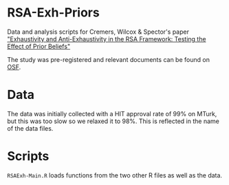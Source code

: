 # RSA-Exh-Priors
Data and analysis scripts for Cremers, Wilcox &amp; Spector's paper ["Exhaustivity and Anti-Exhaustivity in the RSA Framework: Testing the Effect of Prior Beliefs"](https://onlinelibrary.wiley.com/doi/full/10.1111/cogs.13286)

The study was pre-registered and relevant documents can be found on [OSF](https://osf.io/xr435/). 

# Data
The data was initially collected with a HIT approval rate of 99% on MTurk, but this was too slow so we relaxed it to 98%. This is reflected in the name of the data files.

# Scripts
`RSAExh-Main.R` loads functions from the two other R files as well as the data.
